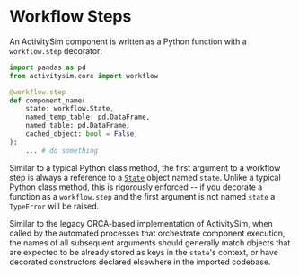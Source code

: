 # Workflow Steps

An ActivitySim component is written as a Python function with a `workflow.step`
decorator:

```python
import pandas as pd
from activitysim.core import workflow

@workflow.step
def component_name(
    state: workflow.State,
    named_temp_table: pd.DataFrame,
    named_table: pd.DataFrame,
    cached_object: bool = False,
):
    ... # do something
```

Similar to a typical Python class method, the first argument to a workflow step
is always a reference to a [`State`](core-workflow-api.md) object named `state`.  Unlike a typical Python
class method, this is rigorously enforced -- if you decorate a function as a
`workflow.step` and the first argument is not named `state` a `TypeError` will
be raised.

Similar to the legacy ORCA-based implementation of ActivitySim, when called by
the automated processes that orchestrate component execution, the names of all
subsequent arguments should generally match objects that are expected to be
already stored as keys in the `state`'s context, or have decorated constructors
declared elsewhere in the imported codebase.
